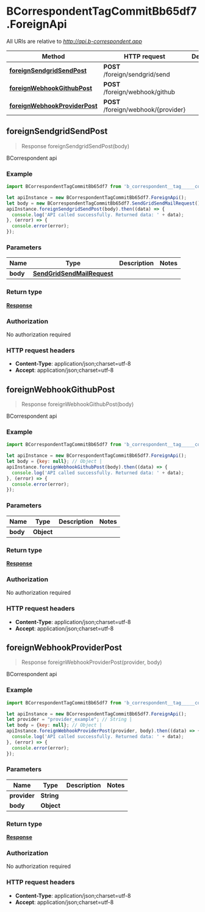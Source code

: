 # BCorrespondentTagCommitBb65df7.ForeignApi

All URIs are relative to *http://api.b-correspondent.app*

Method | HTTP request | Description
------------- | ------------- | -------------
[**foreignSendgridSendPost**](ForeignApi.md#foreignSendgridSendPost) | **POST** /foreign/sendgrid/send | 
[**foreignWebhookGithubPost**](ForeignApi.md#foreignWebhookGithubPost) | **POST** /foreign/webhook/github | 
[**foreignWebhookProviderPost**](ForeignApi.md#foreignWebhookProviderPost) | **POST** /foreign/webhook/{provider} | 



## foreignSendgridSendPost

> Response foreignSendgridSendPost(body)



BCorrespondent api

### Example

```javascript
import BCorrespondentTagCommitBb65df7 from 'b_correspondent__tag_____commit__bb65df7';

let apiInstance = new BCorrespondentTagCommitBb65df7.ForeignApi();
let body = new BCorrespondentTagCommitBb65df7.SendGridSendMailRequest(); // SendGridSendMailRequest | 
apiInstance.foreignSendgridSendPost(body).then((data) => {
  console.log('API called successfully. Returned data: ' + data);
}, (error) => {
  console.error(error);
});

```

### Parameters


Name | Type | Description  | Notes
------------- | ------------- | ------------- | -------------
 **body** | [**SendGridSendMailRequest**](SendGridSendMailRequest.md)|  | 

### Return type

[**Response**](Response.md)

### Authorization

No authorization required

### HTTP request headers

- **Content-Type**: application/json;charset=utf-8
- **Accept**: application/json;charset=utf-8


## foreignWebhookGithubPost

> Response foreignWebhookGithubPost(body)



BCorrespondent api

### Example

```javascript
import BCorrespondentTagCommitBb65df7 from 'b_correspondent__tag_____commit__bb65df7';

let apiInstance = new BCorrespondentTagCommitBb65df7.ForeignApi();
let body = {key: null}; // Object | 
apiInstance.foreignWebhookGithubPost(body).then((data) => {
  console.log('API called successfully. Returned data: ' + data);
}, (error) => {
  console.error(error);
});

```

### Parameters


Name | Type | Description  | Notes
------------- | ------------- | ------------- | -------------
 **body** | **Object**|  | 

### Return type

[**Response**](Response.md)

### Authorization

No authorization required

### HTTP request headers

- **Content-Type**: application/json;charset=utf-8
- **Accept**: application/json;charset=utf-8


## foreignWebhookProviderPost

> Response foreignWebhookProviderPost(provider, body)



BCorrespondent api

### Example

```javascript
import BCorrespondentTagCommitBb65df7 from 'b_correspondent__tag_____commit__bb65df7';

let apiInstance = new BCorrespondentTagCommitBb65df7.ForeignApi();
let provider = "provider_example"; // String | 
let body = {key: null}; // Object | 
apiInstance.foreignWebhookProviderPost(provider, body).then((data) => {
  console.log('API called successfully. Returned data: ' + data);
}, (error) => {
  console.error(error);
});

```

### Parameters


Name | Type | Description  | Notes
------------- | ------------- | ------------- | -------------
 **provider** | **String**|  | 
 **body** | **Object**|  | 

### Return type

[**Response**](Response.md)

### Authorization

No authorization required

### HTTP request headers

- **Content-Type**: application/json;charset=utf-8
- **Accept**: application/json;charset=utf-8

